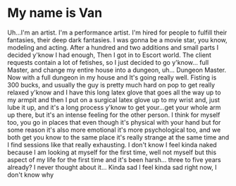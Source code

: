 # My name is Van
Uh...I'm an artist. I'm a performance artist.
I'm hired for people to fulfill their fantasies, their deep dark fantasies. I was gonna be a movie star, you know, modeling and acting. After a hundred and two additions and small parts I decided y'know I had enough, Then I got in to Escort world. The client requests contain a lot of fetishes, so I just decided to go y'know... full Master, and change my entire house into a dungeon, uh... Dungeon Master. Now with a full dungeon in my house and It's going really well. Fisting is 300 bucks, and usually the guy is pretty much hard on pop to get really relaxed y'know and I have this long latex glove that goes all the way up to my armpit and then I put on a surgical latex glove up to my wrist and, just lube it up, and it's a long process y'know to get your...get your whole arm up there, but it's an intense feeling for the other person. I think for myself too, you go in places that even though it's physical with your hand but for some reason it's also more emotional it's more psychological too, and we both get you know to the same place it's really strange at the same time and I find sessions like that really exhausting. I don't know I feel kinda naked because I am looking at myself for the first time, well not myself but this aspect of my life for the first time and it's been harsh... three to five years already? I never thought about it... Kinda sad I feel kinda sad right now, I don't know why 
